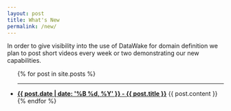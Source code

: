 ```yaml
---
layout: post
title: What's New
permalink: /new/
---
```

In order to give visibility into the use of DataWake for domain definition we plan to post short videos every week or two demonstrating our new capabilities.

<ul>
  {% for post in site.posts %}
    <hr>
    <li>
      <a href="{{ site.baseurl }}{{ post.url }}"><b>{{ post.date | date: '%B %d, %Y' }} - {{ post.title }}</b></a>
      {{ post.content }}
    </li>
  {% endfor %}
</ul>
